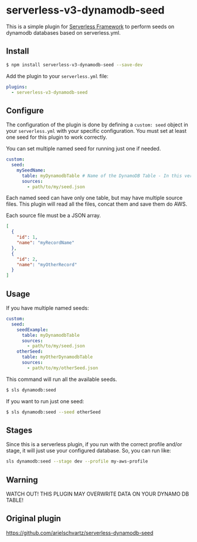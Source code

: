 # serverless-v3-dynamodb-seed

This is a simple plugin for [Serverless Framework](https://serverless.com/) to perform seeds on dynamodb databases based on serverless.yml.

## Install

```bash
$ npm install serverless-v3-dynamodb-seed --save-dev
```

Add the plugin to your `serverless.yml` file:

```yaml
plugins:
  - serverless-v3-dynamodb-seed
```

## Configure

The configuration of the plugin is done by defining a `custom: seed` object in your `serverless.yml` with your specific configuration. You must set at least one seed for this plugin to work correctly.

You can set multiple named seed for running just one if needed.

```yaml
custom:
  seed:
    mySeedName:
      table: myDynamodbTable # Name of the DynamoDB Table - In this version, Cloudformation references are not accepted.
      sources:
        - path/to/my/seed.json
```

Each named seed can have only one table, but may have multiple source files. This plugin will read all the files, concat them and save them do AWS.

Each source file must be a JSON array.

```json
[
  {
    "id": 1,
    "name": "myRecordName"
  },
  {
    "id": 2,
    "name": "myOtherRecord"
  }
]
```

## Usage

If you have multiple named seeds:

```yaml
custom:
  seed:
    seedExample:
      table: myDynamodbTable
      sources:
        - path/to/my/seed.json
    otherSeed:
      table: myOtherDynamodbTable
      sources:
        - path/to/my/otherSeed.json
```

This command will run all the available seeds.

```bash
$ sls dynamodb:seed
```

If you want to run just one seed:

```bash
$ sls dynamodb:seed --seed otherSeed
```

## Stages

Since this is a serverless plugin, if you run with the correct profile and/or stage, it will just use your configured database. So, you can run like:

```bash
sls dynamodb:seed --stage dev --profile my-aws-profile
```

## Warning

WATCH OUT! THIS PLUGIN MAY OVERWRITE DATA ON YOUR DYNAMO DB TABLE!

## Original plugin
https://github.com/arielschvartz/serverless-dynamodb-seed
